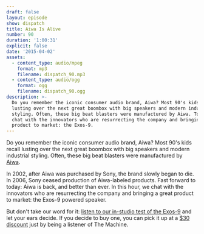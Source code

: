 ```yaml
---
draft: false
layout: episode
show: dispatch
title: Aiwa Is Alive
number: 90
duration: '1:00:31'
explicit: false
date: '2015-04-02'
assets:
  - content_type: audio/mpeg
    format: mp3
    filename: dispatch_90.mp3
  - content_type: audio/ogg
    format: ogg
    filename: dispatch_90.ogg
description: >-
  Do you remember the iconic consumer audio brand, Aiwa? Most 90's kids recall
  lusting over the next great boombox with big speakers and modern industrial
  styling. Often, these big beat blasters were manufactured by Aiwa. Today, we
  chat with the innovators who are resurrecting the company and bringing a great
  product to market: the Exos-9.
---
```

Do you remember the iconic consumer audio brand, Aiwa? Most 90's kids recall lusting over the next great boombox with big speakers and modern industrial styling. Often, these big beat blasters were manufactured by [Aiwa](http://aiwa.us.com).

In 2002, after Aiwa was purchased by Sony, the brand slowly began to die. In 2006, Sony ceased production of Aiwa-labeled products. Fast forward to today: Aiwa is back, and better than ever. In this hour, we chat with the innovators who are resurrecting the company and bringing a great product to market: the Exos-9 powered speaker.

But don't take our word for it: [listen to our in-studio test of the Exos-9](https://soundcloud.com/machinefm/aiwa-exos-9-listening-test) and let your ears decide. If you decide to buy one, you can pick it up at a [$30 discount](http://aiwa.refr.cc/C37K9X3) just by being a listener of The Machine.